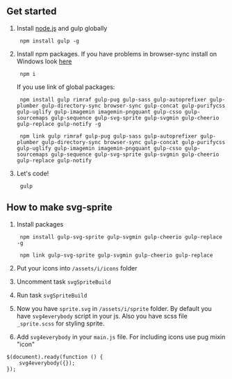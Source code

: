 ## Get started
1. Install [node.js](https://nodejs.org/) and gulp globally

		npm install gulp -g

2. Install npm packages. If you have problems in browser-sync install on Windows look [here](http://www.browsersync.io/docs/#windows-users)

		npm i

	If you use link of global packages:

		npm install gulp rimraf gulp-pug gulp-sass gulp-autoprefixer gulp-plumber gulp-directory-sync browser-sync gulp-concat gulp-purifycss gulp-uglify gulp-imagemin imagemin-pngquant gulp-csso gulp-sourcemaps gulp-sequence gulp-svg-sprite gulp-svgmin gulp-cheerio gulp-replace gulp-notify -g

		npm link gulp rimraf gulp-pug gulp-sass gulp-autoprefixer gulp-plumber gulp-directory-sync browser-sync gulp-concat gulp-purifycss gulp-uglify gulp-imagemin imagemin-pngquant gulp-csso gulp-sourcemaps gulp-sequence gulp-svg-sprite gulp-svgmin gulp-cheerio gulp-replace gulp-notify

3. Let's code!

		gulp

## How to make svg-sprite
1. Install packages

		npm install gulp-svg-sprite gulp-svgmin gulp-cheerio gulp-replace -g
        
		npm link gulp-svg-sprite gulp-svgmin gulp-cheerio gulp-replace
        
2. Put your icons into `/assets/i/icons` folder
3. Uncomment task `svgSpriteBuild`
4. Run task `svgSpriteBuild`
5. Now you have `sprite.svg` in `/assets/i/sprite` folder. By default you have `svg4everybody` script in your js. Also you have scss file `_sprite.scss` for styling sprite.
6. Add `svg4everybody` in your `main.js` file. For including icons use pug mixin "icon"

```
$(document).ready(function () {
	svg4everybody({});
});
```